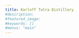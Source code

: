 ```yaml
---
title: Karloff Tatra Distillery
#description: 
#featured_image: 
#keywords: []
#menus: "main"
---
```

